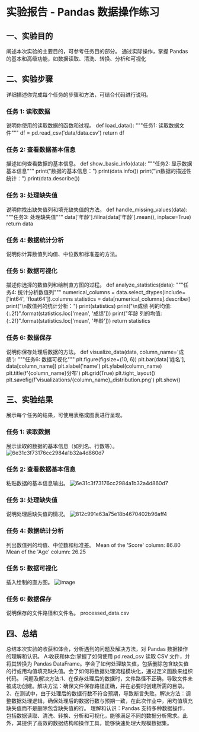 # 实验报告 - Pandas 数据操作练习

## 一、实验目的
阐述本次实验的主要目的，可参考任务目的部分。
通过实际操作，掌握 Pandas 的基本和高级功能，如数据读取、清洗、转换、分析和可视化
## 二、实验步骤
详细描述你完成每个任务的步骤和方法，可结合代码进行说明。

### 任务 1: 读取数据
说明你使用的读取数据的函数和过程。
def load_data():
    """任务1: 读取数据文件"""
    df = pd.read_csv('data/data.csv')
    return df
### 任务 2: 查看数据基本信息
描述如何查看数据的基本信息。
def show_basic_info(data):
    """任务2: 显示数据基本信息"""
    print("数据的基本信息：")
    print(data.info())
    print("\n数据的描述性统计：")
    print(data.describe())
### 任务 3: 处理缺失值
说明你找出缺失值列和填充缺失值的方法。
def handle_missing_values(data):
    """任务3: 处理缺失值"""
    data['年龄'].fillna(data['年龄'].mean(), inplace=True)
    return data
### 任务 4: 数据统计分析
说明你计算数值列均值、中位数和标准差的方法。

### 任务 5: 数据可视化
描述你选择的数值列和绘制直方图的过程。
def analyze_statistics(data):
    """任务4: 统计分析数值列"""
    numerical_columns = data.select_dtypes(include=['int64', 'float64']).columns
    statistics = data[numerical_columns].describe()
    print("\n数值列的统计分析：")
    print(statistics)
    print("\n成绩 列的均值: {:.2f}".format(statistics.loc['mean', '成绩']))
    print("年龄 列的均值: {:.2f}".format(statistics.loc['mean', '年龄']))
    return statistics
### 任务 6: 数据保存
说明你保存处理后数据的方法。
def visualize_data(data, column_name='成绩'):
    """任务6: 数据可视化"""
    plt.figure(figsize=(10, 6))
    plt.bar(data['姓名'], data[column_name])
    plt.xlabel('name')
    plt.ylabel(column_name)
    plt.title(f'{column_name}分布')
    plt.grid(True)
    plt.tight_layout()
    plt.savefig(f'visualizations/{column_name}_distribution.png')
    plt.show()

## 三、实验结果
展示每个任务的结果，可使用表格或图表进行呈现。

### 任务 1: 读取数据
展示读取的数据的基本信息（如列名、行数等）。
![6e31c3f73176cc2984a1b32a4d860d7](https://github.com/user-attachments/assets/b5b5c94a-9bea-44a6-ac47-86bfb50dc424)


### 任务 2: 查看数据基本信息
粘贴数据的基本信息输出。
![6e31c3f73176cc2984a1b32a4d860d7](https://github.com/user-attachments/assets/b5b5c94a-9bea-44a6-ac47-86bfb50dc424)

### 任务 3: 处理缺失值
说明处理后缺失值的情况。
![812c991e63a75e18b4670402b96aff4](https://github.com/user-attachments/assets/91dada66-e857-4c07-bc50-d04371f42e43)

### 任务 4: 数据统计分析
列出数值列的均值、中位数和标准差。
Mean of the 'Score' column: 86.80
Mean of the 'Age' column: 26.25
### 任务 5: 数据可视化
插入绘制的直方图。
![image](https://github.com/user-attachments/assets/6f9d0551-5507-468b-8ec3-078f9b6705ee)

### 任务 6: 数据保存
说明保存的文件路径和文件名。
processed_data.csv
## 四、总结
总结本次实验的收获和体会，分析遇到的问题及解决方法，对 Pandas 数据操作的理解和认识。
A:收获和体会:掌握了如何使用 pd.read_csv 读取 CSV 文件，并将其转换为 Pandas DataFrame。学会了如何处理缺失值，包括删除包含缺失值的行或用均值填充缺失值。会了如何将数据处理流程模块化，通过定义函数来组织代码。
  问题及解决方法:1、在保存处理后的数据时，文件路径不正确，导致文件未被成功创建。解决方法：确保文件保存路径正确，并在必要时创建所需的目录。2、在测试中，由于处理后的数据行数不符合预期，导致断言失败。解决方法：调整数据处理逻辑，确保处理后的数据行数与预期一致，在此次作业中，用均值填充缺失值而不是删除包含缺失值的行。
   理解和认识：Pandas 支持多种数据操作，包括数据读取、清洗、转换、分析和可视化，能够满足不同的数据分析需求。此外，其提供了高效的数据结构和操作工具，能够快速处理大规模数据集。
